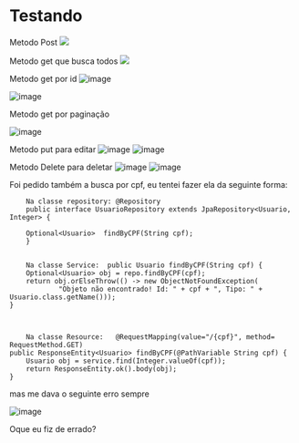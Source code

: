 # Testando 

Metodo Post 
<img src="https://i.imgur.com/wgWK6a3.png">


Metodo get que busca todos 
<img src="https://i.imgur.com/ot4c8NJ.png">

Metodo get por id 
![image](https://user-images.githubusercontent.com/91636663/167698230-fee218d9-6463-400e-83c1-b5ea1d4ce54f.png)

![image](https://user-images.githubusercontent.com/91636663/167698383-e7181d07-aeab-441d-aec3-d8b482ce0247.png)

Metodo get por paginação 

![image](https://user-images.githubusercontent.com/91636663/167699008-5b06b175-8765-4256-8e2e-df3b944b03c2.png)

Metodo put para editar 
![image](https://user-images.githubusercontent.com/91636663/167699243-f97a3c19-e062-45f8-bf6b-df2b2f605086.png)
![image](https://user-images.githubusercontent.com/91636663/167699277-7cbb5e50-785c-4bf1-a3cc-3963f6cc16c9.png)

Metodo Delete para deletar 
![image](https://user-images.githubusercontent.com/91636663/167699333-e15f01d6-f911-4ff3-ace1-f1a8430ec9e4.png)
![image](https://user-images.githubusercontent.com/91636663/167699365-acfc8cca-07f7-4b74-b3df-aed638222022.png)


Foi pedido também a busca por cpf, eu tentei fazer ela da seguinte forma: 



        Na classe repository: @Repository
        public interface UsuarioRepository extends JpaRepository<Usuario, Integer> {

        Optional<Usuario>  findByCPF(String cpf);
        }

        
        Na classe Service:  public Usuario findByCPF(String cpf) {
        Optional<Usuario> obj = repo.findByCPF(cpf);
        return obj.orElseThrow(() -> new ObjectNotFoundException(
                "Objeto não encontrado! Id: " + cpf + ", Tipo: " + Usuario.class.getName()));
    }
  

        
        Na classe Resource:   @RequestMapping(value="/{cpf}", method= RequestMethod.GET)
    public ResponseEntity<Usuario> findByCPF(@PathVariable String cpf) {
        Usuario obj = service.find(Integer.valueOf(cpf));
        return ResponseEntity.ok().body(obj);
    }
mas me dava o seguinte erro sempre 
  
  ![image](https://user-images.githubusercontent.com/91636663/167699799-44187e33-bf67-4eed-99de-09ef7a9b9aa9.png)

  Oque eu fiz de errado?

